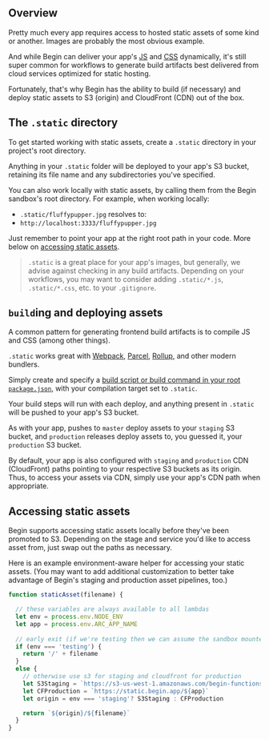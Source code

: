 ## Overview

Pretty much every app requires access to hosted static assets of some kind or another. Images are probably the most obvious example.

And while Begin can deliver your app's [JS](/en/routes-functions/js-routes/) and [CSS](/en/routes-functions/css-routes/) dynamically, it's still super common for workflows to generate build artifacts best delivered from cloud services optimized for static hosting.

Fortunately, that's why Begin has the ability to build (if necessary) and deploy static assets to S3 (origin) and CloudFront (CDN) out of the box.


## The `.static` directory

To get started working with static assets, create a `.static` directory in your project's root directory.

Anything in your `.static` folder will be deployed to your app's S3 bucket, retaining its file name and any subdirectories you've specified.

You can also work locally with static assets, by calling them from the Begin sandbox's root directory. For example, when working locally:
- `.static/fluffypupper.jpg` resolves to:
- `http://localhost:3333/fluffypupper.jpg`

Just remember to point your app at the right root path in your code. More below on [accessing static assets](#accessing-static-assets).

> `.static` is a great place for your app's images, but generally, we advise against checking in any build artifacts. Depending on your workflows, you may want to consider adding `.static/*.js`, `.static/*.css`, etc. to your `.gitignore`.


## `build`ing and deploying assets

A common pattern for generating frontend build artifacts is to compile JS and CSS (among other things).

`.static` works great with [Webpack](https://webpack.js.org/comparison/), [Parcel](https://parceljs.org/), [Rollup](https://rollupjs.org/guide/en), and other modern bundlers.

Simply create and specify a [build script or build command in your root `package.json`](https://docs.begin.com/en/getting-started/builds-deploys/#build), with your compilation target set to `.static`.

Your build steps will run with each deploy, and anything present in `.static` will be pushed to your app's S3 bucket.

As with your app, pushes to `master` deploy assets to your `staging` S3 bucket, and `production` releases deploy assets to, you guessed it, your `production` S3 bucket.

By default, your app is also configured with `staging` and `production` CDN (CloudFront) paths pointing to your respective S3 buckets as its origin. Thus, to access your assets via CDN, simply use your app's CDN path when appropriate.


## Accessing static assets

Begin supports accessing static assets locally before they've been promoted to S3. Depending on the stage and service you'd like to access asset from, just swap out the paths as necessary.

Here is an example environment-aware helper for accessing your static assets. (You may want to add additional customization to better take advantage of Begin's staging and production asset pipelines, too.)


```javascript
function staticAsset(filename) {

  // these variables are always available to all lambdas
  let env = process.env.NODE_ENV
  let app = process.env.ARC_APP_NAME
  
  // early exit (if we're testing then we can assume the sandbox mounted .static)
  if (env === 'testing') {
    return '/' + filename
  }
  else {
    // otherwise use s3 for staging and cloudfront for production
    let S3Staging = `https://s3-us-west-1.amazonaws.com/begin-functions-staging/${app}`
    let CFProduction = `https://static.begin.app/${app}`
    let origin = env === 'staging'? S3Staging : CFProduction

    return `${origin}/${filename}`
  }
}
```
